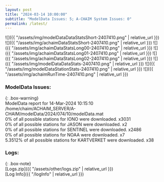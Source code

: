 ```yaml
---
layout: post
title: "2024-03-14 10:00:00"
subtitle: "ModelData Issues: 5; A-CHAIM System Issues: 0"
permalink: /latest/
---
```


![]({{ "/assets/img/modelDataDataStatsShort-2407410.png" | relative_url }})
![]({{ "/assets/img/achaimDataStatsShort-2407410.png" | relative_url }})
![]({{ "/assets/img/achaimDataStatsLong00-2407410.png" | relative_url }})
![]({{ "/assets/img/achaimDataStatsLong01-2407410.png" | relative_url }})
![]({{ "/assets/img/achaimDataStatsLong02-2407410.png" | relative_url }})
![]({{ "/assets/img/modelDataDataStats-2407410.png" | relative_url }})
![]({{ "/assets/img/modelDataStationStats-2407410.png" | relative_url }})
![]({{ "/assets/img/achaimRunTime-2407410.png" | relative_url }})


### ModelData Issues:  
  
{: .box-warning}  
 ModelData report for 14-Mar-2024 10:15:10   
 /home/chaim/ACHAIM_SERVER/A-CHAIM/modelData/2024/074/10/modelData.mat   
 0% of all possible stations for IONO were downloaded. x3031   
 0% of all possible stations for JASON were downloaded. x2   
 0% of all possible stations for SENTINEL were downloaded. x2486   
 0% of all possible stations for NOAA were downloaded. x7   
 5.3512% of all possible stations for KARTVERKET were downloaded. x38   
  


### Logs:  
  
{: .box-note}  
[Logs.zip]({{ "/assets/other/logs.zip" | relative_url }})  
[Log Info]({{ "/logInfo" | relative_url }})  
